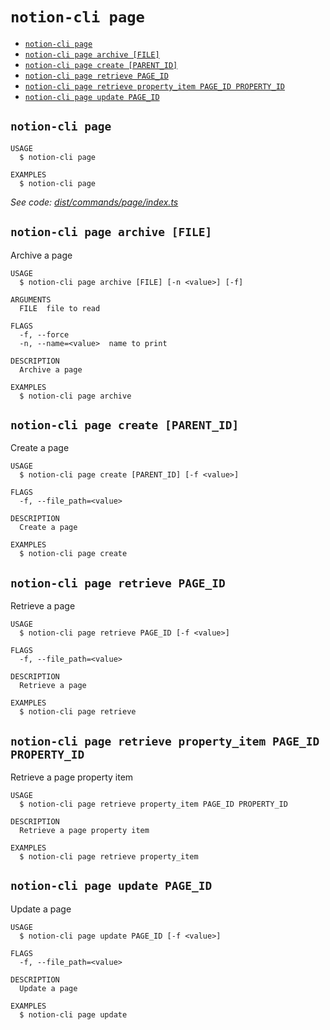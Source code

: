 `notion-cli page`
=================



* [`notion-cli page`](#notion-cli-page)
* [`notion-cli page archive [FILE]`](#notion-cli-page-archive-file)
* [`notion-cli page create [PARENT_ID]`](#notion-cli-page-create-parent_id)
* [`notion-cli page retrieve PAGE_ID`](#notion-cli-page-retrieve-page_id)
* [`notion-cli page retrieve property_item PAGE_ID PROPERTY_ID`](#notion-cli-page-retrieve-property_item-page_id-property_id)
* [`notion-cli page update PAGE_ID`](#notion-cli-page-update-page_id)

## `notion-cli page`

```
USAGE
  $ notion-cli page

EXAMPLES
  $ notion-cli page
```

_See code: [dist/commands/page/index.ts](https://github.com/litencatt/notion-cli-ts/blob/v0.9.0/dist/commands/page/index.ts)_

## `notion-cli page archive [FILE]`

Archive a page

```
USAGE
  $ notion-cli page archive [FILE] [-n <value>] [-f]

ARGUMENTS
  FILE  file to read

FLAGS
  -f, --force
  -n, --name=<value>  name to print

DESCRIPTION
  Archive a page

EXAMPLES
  $ notion-cli page archive
```

## `notion-cli page create [PARENT_ID]`

Create a page

```
USAGE
  $ notion-cli page create [PARENT_ID] [-f <value>]

FLAGS
  -f, --file_path=<value>

DESCRIPTION
  Create a page

EXAMPLES
  $ notion-cli page create
```

## `notion-cli page retrieve PAGE_ID`

Retrieve a page

```
USAGE
  $ notion-cli page retrieve PAGE_ID [-f <value>]

FLAGS
  -f, --file_path=<value>

DESCRIPTION
  Retrieve a page

EXAMPLES
  $ notion-cli page retrieve
```

## `notion-cli page retrieve property_item PAGE_ID PROPERTY_ID`

Retrieve a page property item

```
USAGE
  $ notion-cli page retrieve property_item PAGE_ID PROPERTY_ID

DESCRIPTION
  Retrieve a page property item

EXAMPLES
  $ notion-cli page retrieve property_item
```

## `notion-cli page update PAGE_ID`

Update a page

```
USAGE
  $ notion-cli page update PAGE_ID [-f <value>]

FLAGS
  -f, --file_path=<value>

DESCRIPTION
  Update a page

EXAMPLES
  $ notion-cli page update
```
